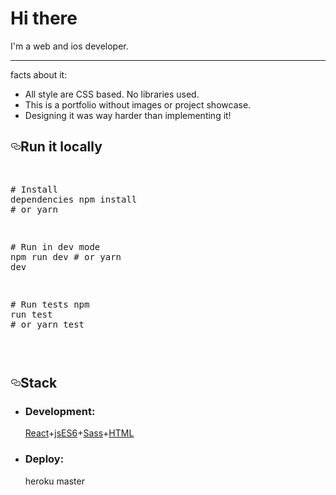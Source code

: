 
<h1>Hi there</h1>
<p>I'm a web and ios developer.</p>
<hr></hr>

<p>facts about it:</p>
<ul>
<li>All style are CSS based. No libraries used.</li>
<li>This is a portfolio without images or project showcase.</li>
<li>Designing it was way harder than implementing it!</li>
</ul>

<h2><a id="user-content-run-it-locally" class="anchor" aria-hidden="true" href="#run-it-locally"><svg class="octicon octicon-link" viewBox="0 0 16 16" version="1.1" width="16" height="16" aria-hidden="true"><path fill-rule="evenodd" d="M4 9h1v1H4c-1.5 0-3-1.69-3-3.5S2.55 3 4 3h4c1.45 0 3 1.69 3 3.5 0 1.41-.91 2.72-2 3.25V8.59c.58-.45 1-1.27 1-2.09C10 5.22 8.98 4 8 4H4c-.98 0-2 1.22-2 2.5S3 9 4 9zm9-3h-1v1h1c1 0 2 1.22 2 2.5S13.98 12 13 12H9c-.98 0-2-1.22-2-2.5 0-.83.42-1.64 1-2.09V6.25c-1.09.53-2 1.84-2 3.25C6 11.31 7.55 13 9 13h4c1.45 0 3-1.69 3-3.5S14.5 6 13 6z"></path></svg></a>Run it locally</h2>

<div class="readme-div"><pre>

<span class="pl-c"><span class="pl-c">#</span> Install dependencies</span>
npm install <span class="pl-c"><span class="pl-c">#</span> or yarn</span>

<span class="pl-c"><span class="pl-c">#</span> Run in dev mode</span>
npm run dev <span class="pl-c"><span class="pl-c">#</span> or yarn dev</span>

<span class="pl-c"><span class="pl-c">#</span> Run tests</span>
npm run <span class="pl-c1">test</span> <span class="pl-c"><span class="pl-c">#</span> or yarn test</span>

</pre></div>

<h2><a id="user-content-stack" class="anchor" aria-hidden="true" href="#stack"><svg class="octicon octicon-link" viewBox="0 0 16 16" version="1.1" width="16" height="16" aria-hidden="true"><path fill-rule="evenodd" d="M4 9h1v1H4c-1.5 0-3-1.69-3-3.5S2.55 3 4 3h4c1.45 0 3 1.69 3 3.5 0 1.41-.91 2.72-2 3.25V8.59c.58-.45 1-1.27 1-2.09C10 5.22 8.98 4 8 4H4c-.98 0-2 1.22-2 2.5S3 9 4 9zm9-3h-1v1h1c1 0 2 1.22 2 2.5S13.98 12 13 12H9c-.98 0-2-1.22-2-2.5 0-.83.42-1.64 1-2.09V6.25c-1.09.53-2 1.84-2 3.25C6 11.31 7.55 13 9 13h4c1.45 0 3-1.69 3-3.5S14.5 6 13 6z"></path></svg></a>Stack</h2>

<ul>
<li><h3>Development:</h3><a href="https://reactjs.org" rel="nofollow">React</a>+<a href="https://www.javascript.com" rel="nofollow">jsES6</a>+<a href="https://sass-lang.com" rel="nofollow">Sass</a>+<a href="https://html.com" rel="nofollow">HTML</a></li>
<li><h3>Deploy:</h3><a href="https://www.heroku.com"></a>heroku master</li>
</ul>
